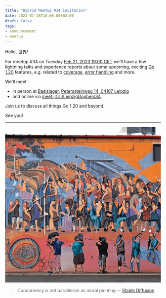 ```yaml
---
title: "Hybrid Meetup #34 invitation"
date: 2023-01-18T16:00:00+02:00
draft: false
tags:
- announcement
- meetup
---
```


Hello, 世界!

For meetup #34 on Tuesday [Feb 21, 2023 19:00
CET](https://www.meetup.com/leipzig-golang/events/290666161/) we'll have a
few lightning talks and experience reports about some upcoming, exciting [Go
1.20](https://tip.golang.org/doc/go1.20) features, e.g. related to
[coverage](https://tip.golang.org/doc/go1.20#cover), [error handling](https://tip.golang.org/doc/go1.20#errors) and more.

We'll meet

* in person at [Basislager](https://www.basislager.co/), [Peterssteinweg 14, 04107 Leipzig](https://www.openstreetmap.org/node/3504864558)
* and online via [meet.jit.si/LeipzigGophers34](https://meet.jit.si/LeipzigGophers34).

Join us to discuss all things Go 1.20 and beyond.

See you!

----

![](/images/meetup-34-prompt-quiz.png)

> Concurrency is not parallelism as mural painting -- [Stable Diffusion](https://stablediffusionweb.com/)




<!--

TODO: outreach.

* [x] https://www.linkedin.com/feed/update/urn:li:activity:7029457796731428864/

-->
